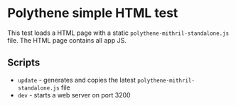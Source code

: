 # Polythene simple HTML test

This test loads a HTML page with a static `polythene-mithril-standalone.js` file.
The HTML page contains all app JS.


## Scripts
  
* `update` - generates and copies the latest `polythene-mithril-standalone.js` file
* `dev` - starts a web server on port 3200
